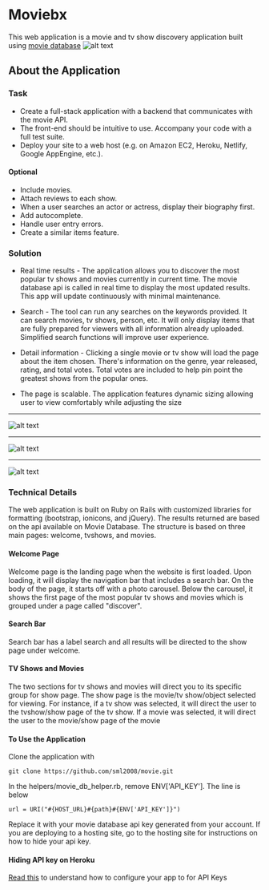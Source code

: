 # Moviebx

This web application is a movie and tv show discovery application built using
[movie database](https://developers.themoviedb.org/3/getting-started/introduction)
![alt text](https://files.tmdb.org/misc/api_step_1-1534865112.png)


## About the Application

### Task
* Create a full-stack application with a backend that communicates with the movie API.
* The front-end should be intuitive to use. Accompany your code with a full test suite.
* Deploy your site to a web host (e.g. on Amazon EC2, Heroku, Netlify, Google AppEngine, etc.).

#### Optional
* Include movies.
* Attach reviews to each show.
* When a user searches an actor or actress, display their biography first.
* Add autocomplete.
* Handle user entry errors.
* Create a similar items feature.


### Solution
* Real time results - The application allows you to discover the most popular tv shows and movies currently in current time. The movie database api is called in real time to display the most updated results. This app will update continuously with minimal maintenance.

* Search - The tool can run any searches on the keywords provided. It can search movies, tv shows, person, etc. It will only display items that are fully prepared for viewers with all information already uploaded. Simplified search functions will improve user experience.

* Detail information - Clicking a single movie or tv show will load the page about the item chosen. There's information on the genre, year released, rating, and total votes. Total votes are included to help pin point the greatest shows from the popular ones.

* The page is scalable. The application features dynamic sizing allowing user to view comfortably while adjusting the size

***

![alt text](https://github.com/sml2008/movie/blob/master/app/assets/images/movie_home.jpg?raw=true)

***

![alt text](https://github.com/sml2008/movie/blob/master/app/assets/images/search.jpg?raw=true)

***

![alt text](https://github.com/sml2008/movie/blob/master/app/assets/images/show_page.jpg?raw=true)


### Technical Details
The web application is built on Ruby on Rails with customized libraries for formatting (bootstrap, ionicons, and jQuery). The results returned are based on the api available on Movie Database. The structure is based on three main pages: welcome, tvshows, and movies.

#### Welcome Page
Welcome page is the landing page when the website is first loaded. Upon loading, it will display the navigation bar that includes a search bar. On the body of the page, it starts off with a photo carousel. Below the carousel, it shows the first page of the most popular tv shows and movies which is grouped under a page called "discover".

#### Search Bar
Search bar has a label search and all results will be directed to the show page under welcome.

#### TV Shows and Movies
The two sections for tv shows and movies will direct you to its specific group for show page. The show page is the movie/tv show/object selected for viewing. For instance, if a tv show was selected, it will direct the user to the tvshow/show page of the tv show. If a movie was selected, it will direct the user to the movie/show page of the movie


#### To Use the Application
Clone the application with

```
git clone https://github.com/sml2008/movie.git
```

In the helpers/movie_db_helper.rb, remove ENV['API_KEY']. The line is below

```
url = URI("#{HOST_URL}#{path}#{ENV['API_KEY']}")

```

Replace it with your movie database api key generated from your account. If you are deploying to a hosting site, go to the hosting site for instructions on how to hide your api key.


#### Hiding API key on Heroku
[Read this](https://devcenter.heroku.com/articles/config-vars ) to understand how to configure your app to for API Keys
